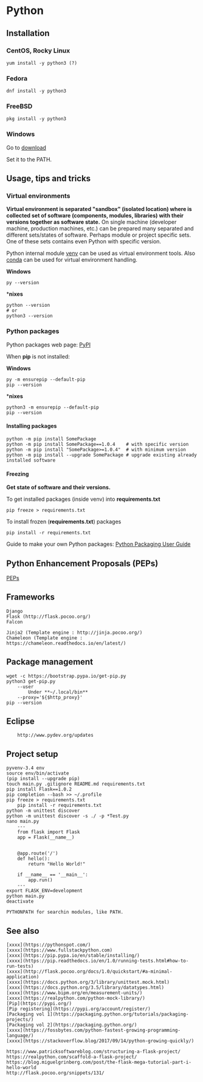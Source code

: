 # Python

## Installation

### CentOS, Rocky Linux

```shell
yum install -y python3 (?)
```

### Fedora

```shell
dnf install -y python3
```

### FreeBSD

```shell
pkg install -y python3
```

### Windows

Go to [download](https://www.python.org/downloads/)

Set it to the PATH.

## Usage, tips and tricks

### Virtual environments

**Virtual environment is separated "sandbox" (isolated location) where is collected set of software (components,
modules, libraries) with their versions together as software state.** On single machine (developer machine, production
machines, etc.) can be prepared many separated and different sets/states of software. Perhaps module or project specific
sets. One of these sets contains even Python with specific version.

Python internal module [venv](venv.html) can be used as virtual environment tools. Also [conda](conda.html) can be used
for virtual environment handling.

**Windows**

```commandline
py --version
```

***nixes**

```shell
python --version
# or
python3 --version
```

### Python packages

Python packages web page: [PyPI](https://pypi.org/)

When **pip** is not installed:

**Windows**

```commandline
py -m ensurepip --default-pip
pip --version
```

***nixes**

```shell
python3 -m ensurepip --default-pip
pip --version
```

#### Installing packages

```shell
python -m pip install SomePackage
python -m pip install SomePackage==1.0.4    # with specific version
python -m pip install "SomePackage>=1.0.4"  # with minimum version
python -m pip install --upgrade SomePackage # upgrade existing already installed software
```

#### Freezing

**Get state of software and their versions.**

To get installed packages (inside venv) into **requirements.txt**

```shell
pip freeze > requirements.txt
```

To install frozen (**requirements.txt**) packages

```shell
pip install -r requirements.txt
```

Guide to make your own Python packages: [Python Packaging User Guide](https://packaging.python.org/en/latest/)

## Python Enhancement Proposals (PEPs)

[PEPs](https://peps.python.org/)

## Frameworks

    Django
    Flask (http://flask.pocoo.org/)
    Falcon

    Jinja2 (Template engine : http://jinja.pocoo.org/)
    Chameleon (Template engine : https://chameleon.readthedocs.io/en/latest/)

## Package management

    wget -c https://bootstrap.pypa.io/get-pip.py
    python3 get-pip.py
        --user
            Under **~/.local/bin**
        --proxy='${$http_proxy}'
    pip --version

## Eclipse

        http://www.pydev.org/updates

## Project setup

    pyvenv-3.4 env
    source env/bin/activate
    (pip install --upgrade pip)
    touch main.py .gitignore README.md requirements.txt
    pip install Flask==1.0.2
    pip completion --bash >> ~/.profile
    pip freeze > requirements.txt
        pip install -r requirements.txt
    python -m unittest discover
    python -m unittest discover -s ./ -p *Test.py
    nano main.py
        ---
        from flask import Flask
        app = Flask(__name__)


        @app.route('/')
        def hello():
            return "Hello World!"

        if __name__ == '__main__':
            app.run()
        ---
    export FLASK_ENV=development
    python main.py
    deactivate

    PYTHONPATH for searchin modules, like PATH.

## See also

    [xxxx](https://pythonspot.com/)
    [xxxx](https://www.fullstackpython.com)
    [xxxx](https://pip.pypa.io/en/stable/installing/)
    [xxxx](https://pip.readthedocs.io/en/1.0/running-tests.html#how-to-run-tests)
    [xxxx](http://flask.pocoo.org/docs/1.0/quickstart/#a-minimal-application)
    [xxxx](https://docs.python.org/3/library/unittest.mock.html)
    [xxxx](https://docs.python.org/3.5/library/datatypes.html)
    [xxxx](https://www.bipm.org/en/measurement-units/)
    [xxxx](https://realpython.com/python-mock-library/)
    [Pip](https://pypi.org/)
    [Pip registering](https://pypi.org/account/register/)
    [Packaging vol 1](https://packaging.python.org/tutorials/packaging-projects/)
    [Packaging vol 2](https://packaging.python.org/)
    [xxxx](https://fossbytes.com/python-fastest-growing-programming-language/)
    [xxxx](https://stackoverflow.blog/2017/09/14/python-growing-quickly/)

    https://www.patricksoftwareblog.com/structuring-a-flask-project/
    https://realpython.com/scaffold-a-flask-project/
    https://blog.miguelgrinberg.com/post/the-flask-mega-tutorial-part-i-hello-world
    http://flask.pocoo.org/snippets/131/
